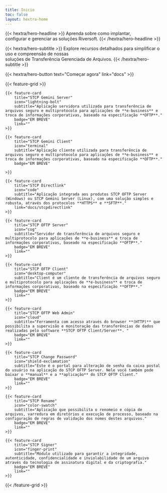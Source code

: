 ```yaml
---
title: Inicio
toc: false
layout: hextra-home
---
```


<!-- {{< hextra/hero-badge >}}
  <div class="w-2 h-2 rounded-full bg-primary-400"></div>
  <span>Free, open badgeurce</span>
  {{< icon name="arrow-circle-right" attributes="height=14" >}}
{{< /hextra/hero-badge >}} -->

<div class="mt-6 mb-6 mx-auto text-center">

{{< hextra/hero-headline >}}
  Aprenda sobre como implantar, &nbsp;<br class="sm:block hidden" />configurar e gerenciar as soluções Riversoft.
{{< /hextra/hero-headline >}}
</div>

<div class="mb-12 mx-auto text-center">

{{< hextra/hero-subtitle >}}
  Explore recursos detalhados para simplificar o uso e compreensão de nossas &nbsp;<br class="sm:block hidden" />soluções de Transferência Gerenciada de Arquivos.
{{< /hextra/hero-subtitle >}}
</div>

<div class="mb-6 mx-auto text-center">
{{< hextra/hero-button text="Começar agora" link="docs" >}}
</div>

<div class="mt-6"></div>

{{< feature-grid >}}

    {{< feature-card
        title="STCP Gemini Server"
        icon="lightning-bolt"
        subtitle="Aplicação servidora utilizada para transferência de arquivos seguro e multiprotocolo para aplicações de **e-business** e troca de informações corporativas, baseado na especificação **OFTP**."
        badge="EM BREVE"
        link=""
    >}}

    {{< feature-card
        title="STCP Gemini Client"
        icon="terminal"
        subtitle="Aplicação cliente utilizada para transferência de arquivos seguro e multiprotocolo para aplicações de **e-business** e troca de informações corporativas, baseado na especificação **OFTP**."
        badge="EM BREVE"

    >}}

    {{< feature-card
        title="STCP Directlink"
        icon="code"
        subtitle="Aplicação integrada aos produtos STCP OFTP Server (Windows) ou STCP Gemini Server (Linux), com uma solução simples e robusta, através dos protocolos **HTTPS** e **SFTP**."
        link="docs/stcpdirectlink"
    >}}

    {{< feature-card
        title="STCP OFTP Server"
        icon="cog"
        subtitle="Servidor de transferência de arquivos seguro e multiprotocolo para aplicações de **e-business** e troca de informações corporativas, baseado na especificação **OFTP**."
        badge="EM BREVE"
        link=""
    >}}

    {{< feature-card
        title="STCP OFTP Client"
        icon="desktop-computer"
        subtitle="Client é um cliente de transferência de arquivos seguro e multiprotocolo para aplicações de **e-business** e troca de informações corporativas, baseado na especificação **OFTP**."
        badge="EM BREVE"
        link=""
    >}}

    {{< feature-card
        title="STCP OFTP Web Admin"
        icon="cloud"
        subtitle="Ferramenta com acesso através do browser **(HTTP)** que possibilita a supervisão e monitoração das transferências de dados realizadas pelo software **STCP OFTP Client/Server**. "
        badge="EM BREVE"
        link=""
    >}}

    {{< feature-card
        title="STCP Change Password"
        icon="shield-exclamation"
        subtitle="Este é o portal para alteração de senha da caixa postal do usuário na aplicação do STCP OFTP Server. Nele você também pode baixar o **manual** e a **aplicação** do STCP OFTP Client."
        badge="EM BREVE"
        link=""
    >}}

    {{< feature-card
        title="STCP Rename"
        icon="color-swatch"
        subtitle="Aplicação que possibilita o renomeio e cópia de arquivos, varredura em diretórios e execução de processo, baseado na configuração de regras de validação dos nomes destes arquivos."
        badge="EM BREVE"
        link=""
    >}}

    {{< feature-card
        title="STCP Signer"
        icon="finger-print"
        subtitle="Módulo utilizado para garantir a integridade, autenticidade, confidencialidade e inviolabilidade de um arquivo através da tecnologia de assinatura digital e da criptografia."
        badge="EM BREVE"
        link=""
    >}}

{{< /feature-grid >}}
